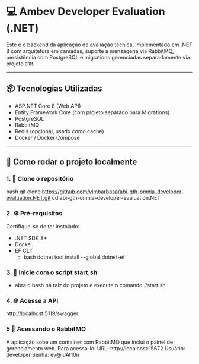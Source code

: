 # 💻 Ambev Developer Evaluation (.NET)

Este é o backend da aplicação de avaliação técnica, implementado em .NET 8 com arquitetura em camadas, suporte a mensageria via RabbitMQ, persistência com PostgreSQL e migrations gerenciadas separadamente via projeto `ORM`.

---

## 📦 Tecnologias Utilizadas

- ASP.NET Core 8 (Web API)
- Entity Framework Core (com projeto separado para Migrations)
- PostgreSQL
- RabbitMQ
- Redis (opcional, usado como cache)
- Docker / Docker Compose

---

## 🚀 Como rodar o projeto localmente

### 1. 📁 Clone o repositório

bash
git clone https://github.com/vimbarbosa/abi-gth-omnia-developer-evaluation.NET.git
cd abi-gth-omnia-developer-evaluation.NET

### 2. ⚙️ Pré-requisitos
Certifique-se de ter instalado:

- .NET SDK 8+
- Docke
- EF CLI:
  - bash
    dotnet tool install --global dotnet-ef

### 3. 🐳 Inicie com o script start.sh

- abra o bash na raiz do projeto e execute o comando
./start.sh

### 4. 🌐 Acesse a API
http://localhost:5119/swagger


### 5 🐰 Acessando o RabbitMQ
A aplicação sobe um container com RabbitMQ que inclui o painel de gerenciamento web. Para acessá-lo:
URL: http://localhost:15672
Usuário: developer
Senha: ev@luAt10n